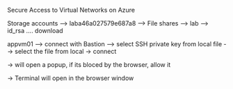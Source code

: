 
Secure Access to Virtual Networks on Azure


Storage accounts --> laba46a027579e687a8  --> File shares --> lab --> id_rsa .... download


appvm01 --> connect with  Bastion --> select SSH private key from local file --> select the file from local -> connect

-> will open a popup, if its bloced by the browser, allow it 

-> Terminal will open in the browser window


